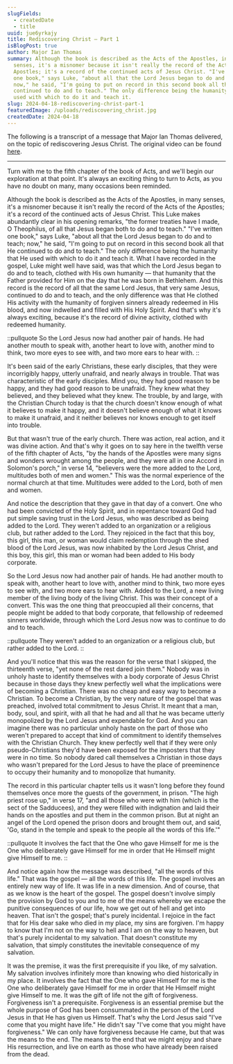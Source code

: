 ```yaml
---
slugFields:
  - createdDate
  - title
uuid: jue6yrkajy
title: Rediscovering Christ — Part 1
isBlogPost: true
author: Major Ian Thomas
summary: Although the book is described as the Acts of the Apostles, in many
  senses, it's a misnomer because it isn't really the record of the Acts of the
  Apostles; it's a record of the continued acts of Jesus Christ. "I've written
  one book," says Luke, "about all that the Lord Jesus began to do and to teach;
  now," he said, "I'm going to put on record in this second book all that He
  continued to do and to teach." The only difference being the humanity that He
  used with which to do it and teach it.
slug: 2024-04-18-rediscovering-christ-part-1
featuredImage: /uploads/rediscovering_christ.jpg
createdDate: 2024-04-18
---
```

The following is a transcript of a message that Major Ian Thomas delivered, on the topic of rediscovering Jesus Christ. The original video can be found [here](https://www.youtube.com/watch?v=GiuOogv2YZE).

- - -

Turn with me to the fifth chapter of the book of Acts, and we'll begin our exploration at that point. It's always an exciting thing to turn to Acts, as you have no doubt on many, many occasions been reminded.

Although the book is described as the Acts of the Apostles, in many senses, it's a misnomer because it isn't really the record of the Acts of the Apostles; it's a record of the continued acts of Jesus Christ. This Luke makes abundantly clear in his opening remarks, "the former treaties have I made, O Theophilus, of all that Jesus began both to do and to teach." "I've written one book," says Luke, "about all that the Lord Jesus began to do and to teach; now," he said, "I'm going to put on record in this second book all that He continued to do and to teach." The only difference being the humanity that He used with which to do it and teach it. What I have recorded in the gospel, Luke might well have said, was that which the Lord Jesus began to do and to teach, clothed with His own humanity — that humanity that the Father provided for Him on the day that he was born in Bethlehem. And this record is the record of all that the same Lord Jesus, that very same Jesus, continued to do and to teach, and the only difference was that He clothed His activity with the humanity of forgiven sinners already redeemed in His blood, and now indwelled and filled with His Holy Spirit. And that's why it's always exciting, because it's the record of divine activity, clothed with redeemed humanity.

::pullquote
So the Lord Jesus now had another pair of hands. He had another mouth to speak with, another heart to love with, another mind to think, two more eyes to see with, and two more ears to hear with.
::

It's been said of the early Christians, these early disciples, that they were incorrigibly happy, utterly unafraid, and nearly always in trouble. That was characteristic of the early disciples. Mind you, they had good reason to be happy, and they had good reason to be unafraid. They knew what they believed, and they believed what they knew. The trouble, by and large, with the Christian Church today is that the church doesn't know enough of what it believes to make it happy, and it doesn't believe enough of what it knows to make it unafraid, and it neither believes nor knows enough to get itself into trouble.

But that wasn't true of the early church. There was action, real action, and it was divine action. And that's why it goes on to say here in the twelfth verse of the fifth chapter of Acts, "by the hands of the Apostles were many signs and wonders wrought among the people, and they were all in one Accord in Solomon's porch," in verse 14, "believers were the more added to the Lord, multitudes both of men and women." This was the normal experience of the normal church at that time. Multitudes were added to the Lord, both of men and women.

And notice the description that they gave in that day of a convert. One who had been convicted of the Holy Spirit, and in repentance toward God had put simple saving trust in the Lord Jesus, who was described as being added to the Lord. They weren't added to an organization or a religious club, but rather added to the Lord. They rejoiced in the fact that this boy, this girl, this man, or woman would claim redemption through the shed blood of the Lord Jesus, was now inhabited by the Lord Jesus Christ, and this boy, this girl, this man or woman had been added to His body corporate.

So the Lord Jesus now had another pair of hands. He had another mouth to speak with, another heart to love with, another mind to think, two more eyes to see with, and two more ears to hear with. Added to the Lord, a new living member of the living body of the living Christ. This was their concept of a convert. This was the one thing that preoccupied all their concerns, that people might be added to that body corporate, that fellowship of redeemed sinners worldwide, through which the Lord Jesus now was to continue to do and to teach.

::pullquote
They weren't added to an organization or a religious club, but rather added to the Lord.
::

And you'll notice that this was the reason for the verse that I skipped, the thirteenth verse, "yet none of the rest dared join them." Nobody was in unholy haste to identify themselves with a body corporate of Jesus Christ because in those days they knew perfectly well what the implications were of becoming a Christian. There was no cheap and easy way to become a Christian. To become a Christian, by the very nature of the gospel that was preached, involved total commitment to Jesus Christ. It meant that a man, body, soul, and spirit, with all that he had and all that he was became utterly monopolized by the Lord Jesus and expendable for God. And you can imagine there was no particular unholy haste on the part of those who weren't prepared to accept that kind of commitment to identify themselves with the Christian Church. They knew perfectly well that if they were only pseudo-Christians they'd have been exposed for the imposters that they were in no time. So nobody dared call themselves a Christian in those days who wasn't prepared for the Lord Jesus to have the place of preeminence to occupy their humanity and to monopolize that humanity.

The record in this particular chapter tells us it wasn't long before they found themselves once more the guests of the government, in prison. "The high priest rose up," in verse 17, "and all those who were with him (which is the sect of the Sadducees), and they were filled with indignation and laid their hands on the apostles and put them in the common prison. But at night an angel of the Lord opened the prison doors and brought them out, and said, 'Go, stand in the temple and speak to the people all the words of this life.'"

::pullquote
It involves the fact that the One who gave Himself for me is the One who deliberately gave Himself for me in order that He Himself might give Himself to me.
::

And notice again how the message was described, "all the words of this life." That was the gospel — all the words of this life. The gospel involves an entirely new way of life. It was life in a new dimension. And of course, that as we know is the heart of the gospel. The gospel doesn't involve simply the provision by God to you and to me of the means whereby we escape the punitive consequences of our life, how we get out of hell and get into heaven. That isn't the gospel; that's purely incidental. I rejoice in the fact that for His dear sake who died in my place, my sins are forgiven. I'm happy to know that I'm not on the way to hell and I am on the way to heaven, but that's purely incidental to my salvation. That doesn't constitute my salvation, that simply constitutes the inevitable consequence of my salvation.

It was the premise, it was the first prerequisite if you like, of my salvation. My salvation involves infinitely more than knowing who died historically in my place. It involves the fact that the One who gave Himself for me is the One who deliberately gave Himself for me in order that He Himself might give Himself to me. It was the gift of life not the gift of forgiveness. Forgiveness isn't a prerequisite. Forgiveness is an essential premise but the whole purpose of God has been consummated in the person of the Lord Jesus in that He has given us Himself. That's why the Lord Jesus said "I've come that you might have life." He didn't say "I've come that you might have forgiveness." We can only have forgiveness because He came, but that was the means to the end. The means to the end that we might enjoy and share His resurrection, and live on earth as those who have already been raised from the dead.
